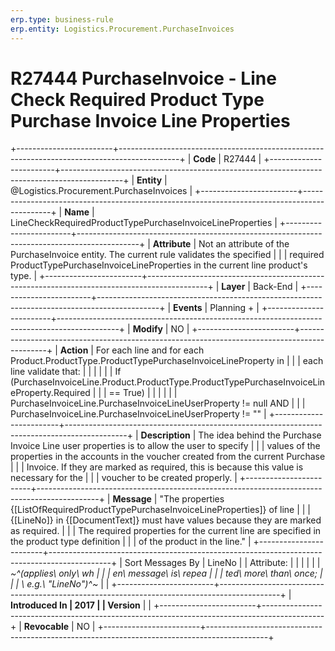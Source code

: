 ```yaml
---
erp.type: business-rule
erp.entity: Logistics.Procurement.PurchaseInvoices
---
```


# R27444 PurchaseInvoice - Line Check Required Product Type Purchase Invoice Line Properties
+------------------------+---------------------------------------------------------------------------------------------+
| **Code**               | R27444                                                                                      |
+------------------------+---------------------------------------------------------------------------------------------+
| **Entity**             | @Logistics.Procurement.PurchaseInvoices                                                                             |
+------------------------+---------------------------------------------------------------------------------------------+
| **Name**               | LineCheckRequiredProductTypePurchaseInvoiceLineProperties                                   |
+------------------------+---------------------------------------------------------------------------------------------+
| **Attribute**          | Not an attribute of the PurchaseInvoice entity. The current rule validates the specified    |
|                        | required ProductTypePurchaseInvoiceLineProperties in the current line product\'s type.      |
+------------------------+---------------------------------------------------------------------------------------------+
| **Layer**              | Back-End                                                                                    |
+------------------------+---------------------------------------------------------------------------------------------+
| **Events**             | Planning +                                                                                  |
+------------------------+---------------------------------------------------------------------------------------------+
| **Modify**             | NO                                                                                          |
+------------------------+---------------------------------------------------------------------------------------------+
| **Action**             | For each line and for each Product.ProductType.ProductTypePurchaseInvoiceLineProperty in    |
|                        | each line validate that:                                                                    |
|                        |                                                                                             |
|                        | If (PurchaseInvoiceLine.Product.ProductType.ProductTypePurchaseInvoiceLineProperty.Required |
|                        | == True)                                                                                    |
|                        |                                                                                             |
|                        | PurchaseInvoiceLine.PurchaseInvoiceLineUserProperty != null AND                             |
|                        | PurchaseInvoiceLine.PurchaseInvoiceLineUserProperty != \"\"                                 |
+------------------------+---------------------------------------------------------------------------------------------+
| **Description**        | The idea behind the Purchase Invoice Line user properties is to allow the user to specify   |
|                        | values of the properties in the accounts in the voucher created from the current Purchase   |
|                        | Invoice. If they are marked as required, this is because this value is necessary for the    |
|                        | voucher to be created properly.                                                             |
+------------------------+---------------------------------------------------------------------------------------------+
| **Message**            | \"The properties {\[ListOfRequiredProductTypePurchaseInvoiceLineProperties\]} of line       |
|                        | {\[LineNo\]} in {\[DocumentText\]} must have values because they are marked as required.    |
|                        | The required properties for the current line are specified in the product type definition   |
|                        | of the product in the line.\"                                                               |
+------------------------+---------------------------------------------------------------------------------------------+
| Sort Messages By       | LineNo                                                                                      |
| Attribute:             |                                                                                             |
|                        |                                                                                             |
| *~^(applies\ only\ wh  |                                                                                             |
| en\ message\ is\ repea |                                                                                             |
| ted\ more\ than\ once; |                                                                                             |
| \ e.g.\ \"LineNo\")^~* |                                                                                             |
+------------------------+---------------------------------------------------------------------------------------------+
| **Introduced In        | 2017                                                                                        |
| Version**              |                                                                                             |
+------------------------+---------------------------------------------------------------------------------------------+
| **Revocable**          | NO                                                                                          |
+------------------------+---------------------------------------------------------------------------------------------+

  

  

  
